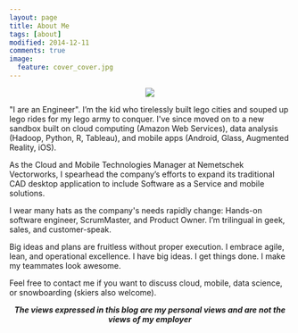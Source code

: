```yaml
---
layout: page
title: About Me
tags: [about]
modified: 2014-12-11
comments: true
image:
  feature: cover_cover.jpg
---
```


<p align="center">
  <img src="https://avatars1.githubusercontent.com/u/5458997">
</p>

"I are an Engineer". I’m the kid who tirelessly built lego cities and souped up lego rides for my lego army to conquer. I've since moved on to a new sandbox built on cloud computing (Amazon Web Services), data analysis (Hadoop, Python, R, Tableau), and mobile apps (Android, Glass, Augmented Reality, iOS).

As the Cloud and Mobile Technologies Manager at Nemetschek Vectorworks, I spearhead the company’s efforts to expand its traditional CAD desktop application to include Software as a Service and mobile solutions.

I wear many hats as the company's needs rapidly change: Hands-on software engineer, ScrumMaster, and Product Owner. I’m trilingual in geek, sales, and customer-speak.

Big ideas and plans are fruitless without proper execution. I embrace agile, lean, and operational excellence. I have big ideas. I get things done. I make my teammates look awesome.

Feel free to contact me if you want to discuss cloud, mobile, data science, or snowboarding (skiers also welcome).

<p align="center">
    <strong><em>The views expressed in this blog are my personal views and are not the views of my employer</em></strong>
</p>